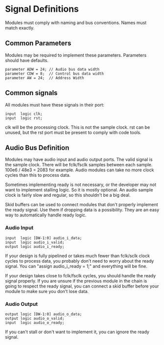 # Signal Definitions

Modules must comply with naming and bus conventions.
Names must match exactly.

## Common Parameters
Modules may be required to implement these parameters.
Parameters should have defaults.

    parameter ADW = 24; // Audio bus data width
    parameter CDW = 8;  // Control bus data width
    parameter AW = 24;  // Address Width

## Common signals
All modules must have these signals in their port:

    input  logic clk;
    input  logic rst;

clk will be the processing clock. This is not the sample clock.
rst can be unused, but the rst port must be present to comply with code tools.

## Audio Bus Definition

Modules may have audio input and audio output ports.
The valid signal is the sample clock. There will be fclk/fsclk samples between each sample. 100e6 / 48e3 = 2083 for example. Audio modules can take no more clock cycles than this to process data.

Sometimes implementing ready is not necessary, or the developer may not want to implement stalling logic. So it is mostly optional. An audio sample clock is fairly slow and regular, so this shouldn't be a big deal.

Skid buffers can be used to connect modules that don't properly implement the ready signal. Use them if dropping data is a possibility. They are an easy way to automatically handle ready logic.

### Audio Input

    input  logic [DW-1:0] audio_i_data;
    input  logic audio_i_valid;
    output logic audio_i_ready;

If your design is fully pipelined or takes much fewer than fclk/sclk clock cycles to process data, you probably don't need to worry about the ready signal. You can "assign audio_i_ready = 1;" and everything will be fine.

If your design takes close to fclk/fsclk cycles, you should handle the ready signal properly. If you are unsure if the previous module in the chain is going to respect the ready signal, you can connect a skid buffer before your module to make sure you don't lose data.


### Audio Output
    output logic [DW-1:0] audio_o_data;
    output logic audio_o_valid;
    input  logic audio_o_ready;

If you can't stall or don't want to implement it, you can ignore the ready signal.